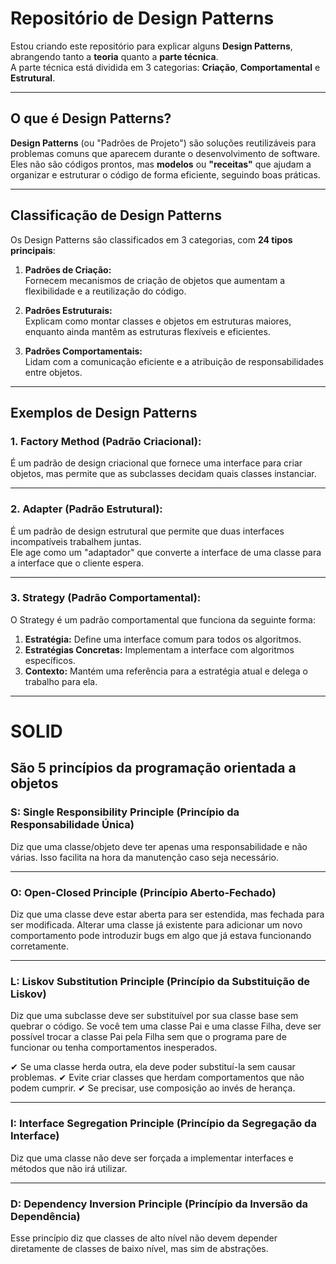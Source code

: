 # Repositório de Design Patterns

Estou criando este repositório para explicar alguns **Design Patterns**, abrangendo tanto a **teoria** quanto a **parte técnica**.  
A parte técnica está dividida em 3 categorias: **Criação**, **Comportamental** e **Estrutural**.

---

## O que é Design Patterns?

**Design Patterns** (ou "Padrões de Projeto") são soluções reutilizáveis para problemas comuns que aparecem durante o desenvolvimento de software.  
Eles não são códigos prontos, mas **modelos** ou **"receitas"** que ajudam a organizar e estruturar o código de forma eficiente, seguindo boas práticas.

---

## Classificação de Design Patterns

Os Design Patterns são classificados em 3 categorias, com **24 tipos principais**:

1. **Padrões de Criação:**  
   Fornecem mecanismos de criação de objetos que aumentam a flexibilidade e a reutilização do código.

2. **Padrões Estruturais:**  
   Explicam como montar classes e objetos em estruturas maiores, enquanto ainda mantêm as estruturas flexíveis e eficientes.

3. **Padrões Comportamentais:**  
   Lidam com a comunicação eficiente e a atribuição de responsabilidades entre objetos.

---

## Exemplos de Design Patterns

### **1. Factory Method (Padrão Criacional):**  
É um padrão de design criacional que fornece uma interface para criar objetos, mas permite que as subclasses decidam quais classes instanciar.

---

### **2. Adapter (Padrão Estrutural):**  
É um padrão de design estrutural que permite que duas interfaces incompatíveis trabalhem juntas.  
Ele age como um "adaptador" que converte a interface de uma classe para a interface que o cliente espera.

---

### **3. Strategy (Padrão Comportamental):**  
O Strategy é um padrão comportamental que funciona da seguinte forma:  
1. **Estratégia:** Define uma interface comum para todos os algoritmos.  
2. **Estratégias Concretas:** Implementam a interface com algoritmos específicos.  
3. **Contexto:** Mantém uma referência para a estratégia atual e delega o trabalho para ela.

---

# SOLID

## São 5 princípios da programação orientada a objetos

### S: Single Responsibility Principle (Princípio da Responsabilidade Única)
Diz que uma classe/objeto deve ter apenas uma responsabilidade e não várias. Isso facilita na hora da manutenção caso seja necessário.

---

### O: Open-Closed Principle (Princípio Aberto-Fechado)
Diz que uma classe deve estar aberta para ser estendida, mas fechada para ser modificada. Alterar uma classe já existente para adicionar um novo comportamento pode introduzir bugs em algo que já estava funcionando corretamente.

---

### L: Liskov Substitution Principle (Princípio da Substituição de Liskov)
Diz que uma subclasse deve ser substituível por sua classe base sem quebrar o código. Se você tem uma classe Pai e uma classe Filha, deve ser possível trocar a classe Pai pela Filha sem que o programa pare de funcionar ou tenha comportamentos inesperados.

✔ Se uma classe herda outra, ela deve poder substituí-la sem causar problemas.
✔ Evite criar classes que herdam comportamentos que não podem cumprir.
✔ Se precisar, use composição ao invés de herança.

---

### I: Interface Segregation Principle (Princípio da Segregação da Interface)
Diz que uma classe não deve ser forçada a implementar interfaces e métodos que não irá utilizar.

---

### D: Dependency Inversion Principle (Princípio da Inversão da Dependência)
Esse princípio diz que classes de alto nível não devem depender diretamente de classes de baixo nível, mas sim de abstrações.


